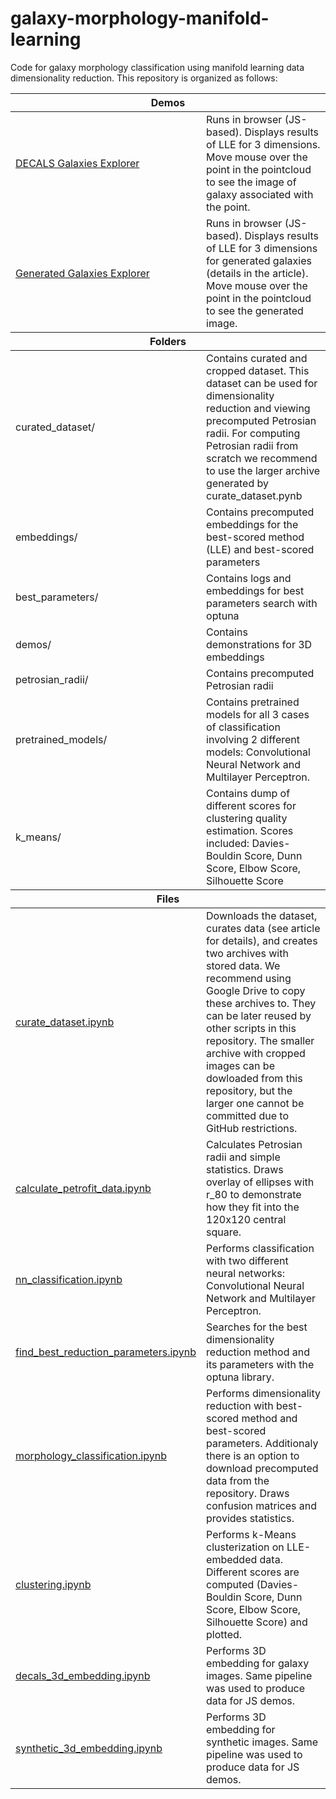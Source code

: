 # galaxy-morphology-manifold-learning
Code for galaxy morphology classification using manifold learning data dimensionality reduction.
This repository is organized as follows:

<table>
  <thead><tr><th colspan="2" style="font-weight: bold; text-align: center;">Demos</th></tr></thead>
  <tr>
    <td><a href="https://mtsizh.github.io/galaxy-morphology-manifold-learning/demos/DECALS_galaxies_explorer.html">DECALS Galaxies Explorer</a></td>
    <td>Runs in browser (JS-based). Displays results of LLE for 3 dimensions. Move mouse over the point in the pointcloud to see the image of galaxy associated with the point.</td>
  </tr>
  <tr>
    <td><a href="https://mtsizh.github.io/galaxy-morphology-manifold-learning/demos/generated_galaxies_explorer.html">Generated Galaxies Explorer</a></td>
    <td>Runs in browser (JS-based). Displays results of LLE for 3 dimensions for generated galaxies (details in the article). Move mouse over the point in the pointcloud to see the generated image.</td>
  </tr>
  <thead><tr><th colspan="2" style="font-weight: bold; text-align: center;">Folders</th></tr></thead>
  <tr>
    <td>curated_dataset/</td>
    <td>Contains curated and cropped dataset. This dataset can be used for dimensionality reduction and viewing precomputed Petrosian radii. For computing Petrosian radii from scratch we recommend to use the larger archive generated by curate_dataset.pynb</td>
  </tr>
  <tr>
    <td>embeddings/</td>
    <td>Contains precomputed embeddings for the best-scored method (LLE) and best-scored parameters</td>
  </tr>
  <tr>
    <td>best_parameters/</td>
    <td>Contains logs and embeddings for best parameters search with optuna</td>
  </tr>
  <tr>
    <td>demos/</td>
    <td>Contains demonstrations for 3D embeddings</td>
  </tr> 
  <tr>
    <td>petrosian_radii/</td>
    <td>Contains precomputed Petrosian radii</td>
  </tr>
  <tr>
    <td>pretrained_models/</td>
    <td>Contains pretrained models for all 3 cases of classification involving 2 different models: Convolutional Neural Network and Multilayer Perceptron.</td>
  </tr>
  <tr>
    <td>k_means/</td>
    <td>Contains dump of different scores for clustering quality estimation. Scores included: Davies-Bouldin Score, Dunn Score, Elbow Score, Silhouette Score</td>
  </tr>
  <thead><tr><th colspan="2" style="font-weight: bold; text-align: center;">Files</th></tr></thead>
  <tr>
    <td><a href="https://colab.research.google.com/github/mtsizh/galaxy-morphology-manifold-learning/blob/master/curate_dataset.ipynb">curate_dataset.ipynb</a></td>
    <td>Downloads the dataset, curates data (see article for details), and creates two archives with stored data. We recommend using Google Drive to copy these archives to. They can be later reused by other scripts in this repository. The smaller archive with cropped images can be dowloaded from this repository, but the larger one cannot be committed due to GitHub restrictions.</td>
  </tr>
  <tr>
    <td><a href="https://colab.research.google.com/github/mtsizh/galaxy-morphology-manifold-learning/blob/master/calculate_petrofit_data.ipynb">calculate_petrofit_data.ipynb</a></td>
    <td>Calculates Petrosian radii and simple statistics. Draws overlay of ellipses with r_80 to demonstrate how they fit into the 120x120 central square.</td>
  </tr>
  <tr>
    <td><a href="https://colab.research.google.com/github/mtsizh/galaxy-morphology-manifold-learning/blob/master/nn_classification.ipynb">nn_classification.ipynb</a></td>
    <td>Performs classification with two different neural networks: Convolutional Neural Network and Multilayer Perceptron.</td>
  </tr>
  <tr>
    <td><a href="https://colab.research.google.com/github/mtsizh/galaxy-morphology-manifold-learning/blob/master/find_best_reduction_parameters.ipynb">find_best_reduction_parameters.ipynb</a></td>
    <td>Searches for the best dimensionality reduction method and its parameters with the optuna library.</td>
  </tr>
  <tr>
    <td><a href="https://colab.research.google.com/github/mtsizh/galaxy-morphology-manifold-learning/blob/master/morphology_classification.ipynb">morphology_classification.ipynb</a></td>
    <td>Performs dimensionality reduction with best-scored method and best-scored parameters. Additionaly there is an option to download precomputed data from the repository. Draws confusion matrices and provides statistics.</td>
  </tr>
  <tr>
    <td><a href="https://colab.research.google.com/github/mtsizh/galaxy-morphology-manifold-learning/blob/master/clustering.ipynb">clustering.ipynb</a></td>
    <td>Performs k-Means clusterization on LLE-embedded data. Different scores are computed (Davies-Bouldin Score, Dunn Score, Elbow Score, Silhouette Score) and plotted.</td>
  </tr>
  <tr>
    <td><a href="https://colab.research.google.com/github/mtsizh/galaxy-morphology-manifold-learning/blob/master/decals_3d_embedding.ipynb">decals_3d_embedding.ipynb</a></td>
    <td>Performs 3D embedding for galaxy images. Same pipeline was used to produce data for JS demos.</td>
  </tr>
  <tr>
    <td><a href="https://colab.research.google.com/github/mtsizh/galaxy-morphology-manifold-learning/blob/master/synthetic_3d_embedding.ipynb">synthetic_3d_embedding.ipynb</a></td>
    <td>Performs 3D embedding for synthetic images. Same pipeline was used to produce data for JS demos.</td>
  </tr>
</table>



